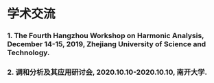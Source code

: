 # 学术交流

### 1. The Fourth Hangzhou Workshop on Harmonic Analysis, December 14-15, 2019, Zhejiang University of Science and Technology.
### 2. 调和分析及其应用研讨会, 2020.10.10-2020.10.10, 南开大学.
